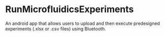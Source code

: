 # RunMicrofluidicsExperiments

An android app that allows users to upload and then execute predesigned experiments (.xlsx or .csv files) using Bluetooth.
